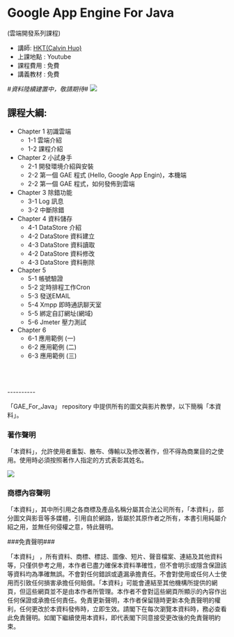 # Google App Engine For Java
(雲端開發系列課程)


 * 講師: [HKT(Calvin Huo)](https://plus.google.com/106315661421751933087/posts) 
 * 上課地點 : Youtube
 * 課程費用 : 免費
 * 講義教材 : 免費

#*資料陸續建置中，敬請期待*#
![](http://i.imgur.com/Gv0fgRu.jpg)

## 課程大綱:

 - Chapter 1 初識雲端 
   - 1-1 雲端介紹
   - 1-2 課程介紹   
 - Chapter 2 小試身手 
   - 2-1 開發環境介紹與安裝
   - 2-2 第一個 GAE 程式 (Hello, Google App Engin)，本機端
   - 2-2 第一個 GAE 程式，如何發佈到雲端   
- Chapter 3 除錯功能
   - 3-1 Log 訊息
   - 3-2 中斷除錯  
- Chapter 4 資料儲存
   - 4-1 DataStore 介紹
   - 4-2 DataStore 資料建立
   - 4-3 DataStore 資料讀取
   - 4-2 DataStore 資料修改
   - 4-3 DataStore 資料刪除
- Chapter 5
   - 5-1 帳號驗證
   - 5-2 定時排程工作Cron
   - 5-3 發送EMAIL
   - 5-4 Xmpp 即時通訊聊天室
   - 5-5 綁定自訂網址(網域)
   - 5-6 Jmeter 壓力測試
- Chapter 6
   - 6-1 應用範例 (一)
   - 6-2 應用範例 (二)
   - 6-3 應用範例 (三)

<br>
<br>
<br>
----------

「GAE_For_Java」 repository 中提供所有的圖文與影片教學，以下簡稱「本資料」。

### 著作聲明 ###

「本資料」，允許使用者重製、散布、傳輸以及修改著作，但不得為商業目的之使用。使用時必須按照著作人指定的方式表彰其姓名。

![](http://i.imgur.com/9cfjgJo.png)

### 商標內容聲明 ###

「本資料」，其中所引用之各商標及產品名稱分屬其合法公司所有，「本資料」，部分圖文與影音等多媒體，引用自於網路，皆屬於其原作者之所有，本書引用純屬介紹之用，並無任何侵權之意，特此聲明。

###免責聲明###

「本資料」 ，所有資料、商標、標誌、圖像、短片、聲音檔案、連結及其他資料等，只僅供參考之用，本作者已盡力確保本資料準確性，但不會明示或隱含保證該等資料均為準確無誤。不會對任何錯誤或遺漏承擔責任。不會對使用或任何人士使用而引致任何損害承擔任何賠償。「本資料」可能會連結至其他機構所提供的網頁，但這些網頁並不是由本作者所管理。本作者不會對這些網頁所顯示的內容作出任何保證或承擔任何責任。免責更新聲明，本作者保留隨時更新本免責聲明的權利，任何更改於本資料發佈時，立即生效。請閣下在每次瀏覽本資料時，務必查看此免責聲明。如閣下繼續使用本資料，即代表閣下同意接受更改後的免責聲明約束。
